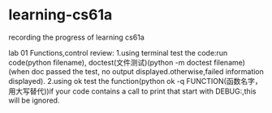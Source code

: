 # learning-cs61a
recording the progress of learning cs61a

lab 01 Functions,control
review:
1.using terminal test the code:run code(python filename), 
doctest(文件测试)(python -m doctest filename)(when doc passed the test, no output displayed.otherwise,failed information displayed).
2.using ok test the function(python ok -q FUNCTION(函数名字，用大写替代))if your code contains a call to print that start with DEBUG:,this will be ignored.
